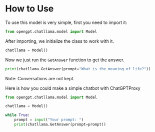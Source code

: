 # How to Use

To use this model is very simple, first you need to import it:

```py
from opengpt.chatllama.model import Model
```

After importing, we initialize the class to work with it.

```py
chatllama = Model()
```

Now we just run the `GetAnswer` function to get the answer.

```py
print(chatllama.GetAnswer(prompt="What is the meaning of life?"))
```
Note: Conversations are not kept.

Here is how you could make a simple chatbot with ChatGPTProxy

```py
from opengpt.chatllama.model import Model

chatllama = Model()

while True:
    prompt = input("Your prompt: ")
    print(chatllama.GetAnswer(prompt=prompt))
```
